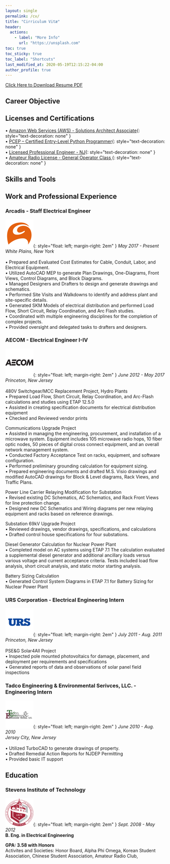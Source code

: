 ```yaml
---
layout: single
permalink: /cv/
title: "Cirriculum Vitæ"
header:
  actions:
    - label: "More Info"
      url: "https://unsplash.com"
toc: true
toc_sticky: true
toc_label: "Shortcuts"
last_modified_at: 2020-05-19T12:15:22-04:00
author_profile: true
---
```

<a href="#" class="btn btn--primary btn--default">Click Here to Download Resume PDF</a>

## Career Objective

## Licenses and Certifications

• [Amazon Web Services (AWS) - Solutions Architect Associate](https://www.youracclaim.com/badges/f8892d73-2d74-4b9e-a337-25f86813604c/public_url){: style="text-decoration: none" }\
• [PCEP – Certified Entry-Level Python Programmer](https://www.youracclaim.com/badges/370c32ab-bfd2-4208-8901-e9155b6eb969/public_url){: style="text-decoration: none" }\
• [Licensed Professional Engineer - NJ](https://newjersey.mylicense.com/verification/Search.aspx?facility=N){: style="text-decoration: none" }\
• [Amateur Radio License - General Operator Class ](https://wireless2.fcc.gov/UlsApp/UlsSearch/license.jsp?licKey=3110536){: style="text-decoration: none" }  

## Skills and Tools

## Work and Professional Experience
### Arcadis - Staff Electrical Engineer
![Arcadis](/assets/images/arcadis.png){: style="float: left; margin-right: 2em" } 
*May 2017 - Present*  
*White Plains, New York*    
\
• Prepared and Evaluated Cost Estimates for Cable, Conduit, Labor, and Electrical Equipment.   
• Utilized AutoCAD MEP to generate Plan Drawings, One-Diagrams, Front Views, Control Diagrams, and Block Diagrams.   
• Managed Designers and Drafters to design and generate drawings and schematics.   
• Performed Site Visits and Walkdowns to identify and address plant and site-specific details.   
• Generated SKM Models of electrical distribution and performed Load Flow, Short Circuit, Relay Coordination, and Arc Flash studies.   
• Coordinated with multiple engineering disciplines for the completion of complex projects.   
• Provided oversight and delegated tasks to drafters and designers.   

### AECOM - Electrical Engineer I-IV
![AECOM](/assets/images/aecom.png){: style="float: left; margin-right: 2em" }
*June 2012 - May 2017*  
*Princeton, New Jersey*    
\
480V Switchgear/MCC Replacement Project, Hydro Plants  
• Prepared Load Flow, Short Circuit, Relay Coordination, and Arc-Flash calculations and studies using ETAP 12.5.0  
• Assisted in creating specification documents for electrical distribution equipment  
• Checked and Reviewed vendor prints  
  
Communications Upgrade Project  
• Assisted in managing the engineering, procurement, and installation of a microwave system. Equipment includes 105 microwave radio hops, 10 fiber optic nodes, 50 pieces of digital cross connect   equipment, and an overall network management system.    
• Conducted Factory Acceptance Test on racks, equipment, and software configuration.  
• Performed preliminary grounding calculation for equipment sizing.  
• Prepared engineering documents and drafted M.S. Visio drawings and modified AutoCAD drawings for Block & Level diagrams, Rack Views, and Traffic Plans.  
  
Power Line Carrier Relaying Modification for Substation  
• Revised existing DC Schematics, AC Schematics, and Rack Front Views for line protection change.  
• Designed new DC Schematics and Wiring diagrams per new relaying equipment and racks based on reference drawings.  
  
Substation 69kV Upgrade Project  
• Reviewed drawings, vendor drawings, specifications, and calculations  
• Drafted control house specifications for four substations.  
  
Diesel Generator Calculation for Nuclear Power Plant  
• Completed model on AC systems using ETAP 7.1 The calculation evaluated a supplemental diesel generator and additional ancillary loads versus various voltage and current acceptance criteria. Tests   included load flow analysis, short circuit analysis, and static motor starting analysis.  
  
Battery Sizing Calculation  
• Generated Control System Diagrams in ETAP 7.1 for Battery Sizing for Nuclear Power Plant  

### URS Corporation - Electrical Engineering Intern
![URS](/assets/images/urs.png){: style="float: left; margin-right: 2em" }
*July 2011 - Aug. 2011*  
*Princeton, New Jersey*  
\
PSE&G Solar4All Project  
• Inspected pole mounted photovoltaics for damage, placement, and deployment per requirements and specifications  
• Generated reports of data and observations of solar panel field inspections  

### Tadco Engineering & Environmental Serivces, LLC. - Engineering Intern
![Tadco](/assets/images/tadco.png){: style="float: left; margin-right: 2em" }
*June 2010 - Aug. 2010*  
*Jersey City, New Jersey*  
\
• Utilized TurboCAD to generate drawings of property.  
• Drafted Remedial Action Reports for NJDEP Permitting  
• Provided basic IT support   

## Education
### Stevens Institute of Technology   
![Stevens](/assets/images/stevens.png){: style="float: left; margin-right: 2em" }
*Sept. 2008 - May 2012*  
**B. Eng. in Electrical Engineering**  
<!-- **Electrical Engineering**    -->
**GPA: 3.58 with Honors**   
Activites and Societies: 
Honor Board, 
Alpha Phi Omega, 
Korean Student Association, 
Chinese Student Association, 
Amateur Radio Club,
